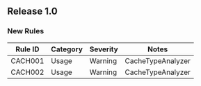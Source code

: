 ## Release 1.0

### New Rules

Rule ID | Category | Severity | Notes
--------|----------|----------|-------
CACH001 | Usage | Warning | CacheTypeAnalyzer
CACH002 | Usage | Warning | CacheTypeAnalyzer
